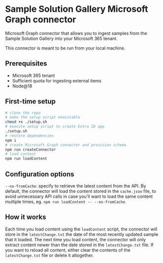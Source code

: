 # Sample Solution Gallery Microsoft Graph connector

Microsoft Graph connector that allows you to ingest samples from the Sample Solution Gallery into your Microsoft 365 tenant.

<!-- Image -->

This connector is meant to be run from your local machine.

## Prerequisites

- Microsoft 365 tenant
- Sufficient quota for ingesting external items
- Node@18

## First-time setup

```sh
# clone the repo
# make the setup script executable
chmod +x ./setup.sh
# execute setup script to create Entra ID app
./setup.sh
# restore dependencies
npm i
# create Microsoft Graph connector and provision schema
npm run createConnector
# load content
npm run loadContent
```

## Configuration options

`--no-fromCache`: specify to retrieve the latest content from the API. By default, the connector will load the content stored in the `cache.json` file, to avoid unnecessary API calls in case you'll want to load the same content multiple times, eg. `npm run loadContent -- --no-fromCache`.

## How it works

Each time you load content using the `loadContent` script, the connector will store in the `latestChange.txt` the date of the most recently updated sample that it loaded. The next time you load content, the connector will only extract content newer than the date stored in the `latestChange.txt` file. If you want to reload all content, either clear the contents of the `latestChange.txt` file or delete it altogether.
